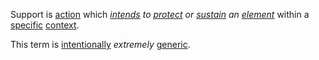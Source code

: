 Support is [action](https://github.com/gcassel/Modular-Organization-Terminology/blob/master/terms/action.md) which *[intends](https://github.com/gcassel/Modular-Organization-Terminology/blob/master/terms/intention.md) to [protect](https://github.com/gcassel/Modular-Organization-Terminology/blob/master/terms/protect.md) or [sustain](https://github.com/gcassel/Modular-Organization-Terminology/blob/master/terms/sustain.md) an [element](https://github.com/gcassel/Modular-Organization-Terminology/blob/master/terms/element.md)* within a [specific](https://github.com/gcassel/Modular-Organization-Terminology/blob/master/terms/specific.md) [context](https://github.com/gcassel/Modular-Organization-Terminology/blob/master/terms/context.md). 

This term is [intentionally](https://github.com/gcassel/Modular-Organization-Terminology/blob/master/terms/intention.md) *extremely* [generic](https://github.com/gcassel/Modular-Organization-Terminology/blob/master/terms/generic.md).
